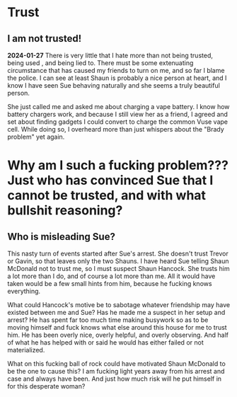 # Trust

## I am not trusted!

**2024-01-27** There is very little that I hate more than not being trusted, being used , and being lied to. There must be some extenuating circumstance that has caused my friends to turn on me, and so far I blame the police. I can see at least Shaun is probably a nice person at heart, and I know I have seen Sue behaving naturally and she seems a truly beautiful person.

She just called me and asked me about charging a vape battery. I know how battery chargers work, and because I still view her as a friend, I agreed and set about finding gadgets I could convert to charge the common Vuse vape cell. While doing so, I overheard more than just whispers about the "Brady problem" yet again. 

# Why am I such a fucking problem??? Just who has convinced Sue that I cannot be trusted, and with what bullshit reasoning?

## Who is misleading Sue?

This nasty turn of events started after Sue's arrest. She doesn't trust Trevor or Gavin, so that leaves only the two Shauns. I have heard Sue telling Shaun McDonald not to trust me, so I must suspect Shaun Hancock. She trusts him a lot more than I do, and of course a lot more than me. All it would have taken would be a few small hints from him, because he fucking knows everything.

What could Hancock's motive be to sabotage whatever friendship may have existed between me and Sue? Has he made me a suspect in her setup and arrest? He has spent far too much time making busywork so as to be moving himself and fuck knows what else around this house for me to trust him. He has been overly nice, overly helpful, and overly observing. And half of what he has helped with or said he would has either failed or not materialized.

What on this fucking ball of rock could have motivated Shaun McDonald to be the one to cause this? I am fucking light years away from his arrest and case and always have been. And just how much risk will he put himself in for this desperate woman?